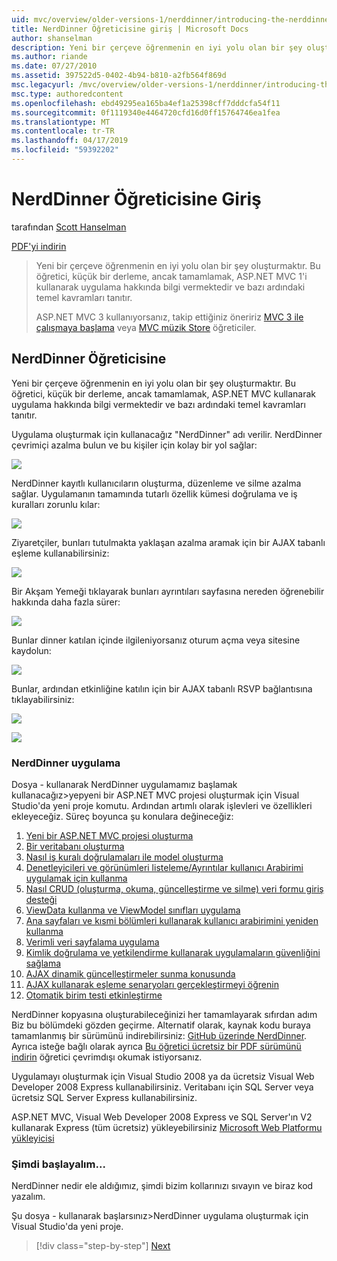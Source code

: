 ```yaml
---
uid: mvc/overview/older-versions-1/nerddinner/introducing-the-nerddinner-tutorial
title: NerdDinner Öğreticisine giriş | Microsoft Docs
author: shanselman
description: Yeni bir çerçeve öğrenmenin en iyi yolu olan bir şey oluşturmaktır. Bu öğreticide ASP.NE kullanarak küçük ancak tam bir uygulama oluşturma hakkında bilgi vermektedir...
ms.author: riande
ms.date: 07/27/2010
ms.assetid: 397522d5-0402-4b94-b810-a2fb564f869d
msc.legacyurl: /mvc/overview/older-versions-1/nerddinner/introducing-the-nerddinner-tutorial
msc.type: authoredcontent
ms.openlocfilehash: ebd49295ea165ba4ef1a25398cff7dddcfa54f11
ms.sourcegitcommit: 0f1119340e4464720cfd16d0ff15764746ea1fea
ms.translationtype: MT
ms.contentlocale: tr-TR
ms.lasthandoff: 04/17/2019
ms.locfileid: "59392202"
---
```

# <a name="introducing-the-nerddinner-tutorial"></a>NerdDinner Öğreticisine Giriş

tarafından [Scott Hanselman](https://github.com/shanselman)

[PDF'yi indirin](http://aspnetmvcbook.s3.amazonaws.com/aspnetmvc-nerdinner_v1.pdf)

> Yeni bir çerçeve öğrenmenin en iyi yolu olan bir şey oluşturmaktır. Bu öğretici, küçük bir derleme, ancak tamamlamak, ASP.NET MVC 1'i kullanarak uygulama hakkında bilgi vermektedir ve bazı ardındaki temel kavramları tanıtır.
> 
> ASP.NET MVC 3 kullanıyorsanız, takip ettiğiniz öneririz [MVC 3 ile çalışmaya başlama](../../older-versions/getting-started-with-aspnet-mvc3/cs/intro-to-aspnet-mvc-3.md) veya [MVC müzik Store](../../older-versions/mvc-music-store/mvc-music-store-part-1.md) öğreticiler.


## <a name="nerddinner-tutorial"></a>NerdDinner Öğreticisine

Yeni bir çerçeve öğrenmenin en iyi yolu olan bir şey oluşturmaktır. Bu öğretici, küçük bir derleme, ancak tamamlamak, ASP.NET MVC kullanarak uygulama hakkında bilgi vermektedir ve bazı ardındaki temel kavramları tanıtır.

Uygulama oluşturmak için kullanacağız "NerdDinner" adı verilir. NerdDinner çevrimiçi azalma bulun ve bu kişiler için kolay bir yol sağlar:

![](introducing-the-nerddinner-tutorial/_static/image1.png)

NerdDinner kayıtlı kullanıcıların oluşturma, düzenleme ve silme azalma sağlar. Uygulamanın tamamında tutarlı özellik kümesi doğrulama ve iş kuralları zorunlu kılar:

![](introducing-the-nerddinner-tutorial/_static/image2.png)

Ziyaretçiler, bunları tutulmakta yaklaşan azalma aramak için bir AJAX tabanlı eşleme kullanabilirsiniz:

![](introducing-the-nerddinner-tutorial/_static/image3.png)

Bir Akşam Yemeği tıklayarak bunları ayrıntıları sayfasına nereden öğrenebilir hakkında daha fazla sürer:

![](introducing-the-nerddinner-tutorial/_static/image4.png)

Bunlar dinner katılan içinde ilgileniyorsanız oturum açma veya sitesine kaydolun:

![](introducing-the-nerddinner-tutorial/_static/image5.png)

Bunlar, ardından etkinliğine katılın için bir AJAX tabanlı RSVP bağlantısına tıklayabilirsiniz:

![](introducing-the-nerddinner-tutorial/_static/image6.png)

![](introducing-the-nerddinner-tutorial/_static/image7.png)

### <a name="implementing-nerddinner"></a>NerdDinner uygulama

Dosya - kullanarak NerdDinner uygulamamız başlamak kullanacağız&gt;yepyeni bir ASP.NET MVC projesi oluşturmak için Visual Studio'da yeni proje komutu. Ardından artımlı olarak işlevleri ve özellikleri ekleyeceğiz. Süreç boyunca şu konulara değineceğiz:

1. [Yeni bir ASP.NET MVC projesi oluşturma](create-a-new-aspnet-mvc-project.md)
2. [Bir veritabanı oluşturma](create-a-database.md)
3. [Nasıl iş kuralı doğrulamaları ile model oluşturma](build-a-model-with-business-rule-validations.md)
4. [Denetleyicileri ve görünümleri listeleme/Ayrıntılar kullanıcı Arabirimi uygulamak için kullanma](use-controllers-and-views-to-implement-a-listingdetails-ui.md)
5. [Nasıl CRUD (oluşturma, okuma, güncelleştirme ve silme) veri formu giriş desteği](provide-crud-create-read-update-delete-data-form-entry-support.md)
6. [ViewData kullanma ve ViewModel sınıfları uygulama](use-viewdata-and-implement-viewmodel-classes.md)
7. [Ana sayfaları ve kısmi bölümleri kullanarak kullanıcı arabirimini yeniden kullanma](re-use-ui-using-master-pages-and-partials.md)
8. [Verimli veri sayfalama uygulama](implement-efficient-data-paging.md)
9. [Kimlik doğrulama ve yetkilendirme kullanarak uygulamaların güvenliğini sağlama](secure-applications-using-authentication-and-authorization.md)
10. [AJAX dinamik güncelleştirmeler sunma konusunda](use-ajax-to-deliver-dynamic-updates.md)
11. [AJAX kullanarak eşleme senaryoları gerçekleştirmeyi öğrenin](use-ajax-to-implement-mapping-scenarios.md)
12. [Otomatik birim testi etkinleştirme](enable-automated-unit-testing.md)

NerdDinner kopyasına oluşturabileceğinizi her tamamlayarak sıfırdan adım Biz bu bölümdeki gözden geçirme. Alternatif olarak, kaynak kodu buraya tamamlanmış bir sürümünü indirebilirsiniz: [GitHub üzerinde NerdDinner](https://github.com/AspNetMVPSamples/NerdDinner). Ayrıca isteğe bağlı olarak ayrıca [Bu öğretici ücretsiz bir PDF sürümünü indirin](http://aspnetmvcbook.s3.amazonaws.com/aspnetmvc-nerdinner_v1.pdf) öğretici çevrimdışı okumak istiyorsanız.

Uygulamayı oluşturmak için Visual Studio 2008 ya da ücretsiz Visual Web Developer 2008 Express kullanabilirsiniz. Veritabanı için SQL Server veya ücretsiz SQL Server Express kullanabilirsiniz.

ASP.NET MVC, Visual Web Developer 2008 Express ve SQL Server'ın V2 kullanarak Express (tüm ücretsiz) yükleyebilirsiniz [Microsoft Web Platformu yükleyicisi](https://www.microsoft.com/web/downloads/platform.aspx)

### <a name="now-lets-get-started"></a>Şimdi başlayalım...

NerdDinner nedir ele aldığımız, şimdi bizim kollarınızı sıvayın ve biraz kod yazalım.

Şu dosya - kullanarak başlarsınız&gt;NerdDinner uygulama oluşturmak için Visual Studio'da yeni proje.

> [!div class="step-by-step"]
> [Next](create-a-new-aspnet-mvc-project.md)
